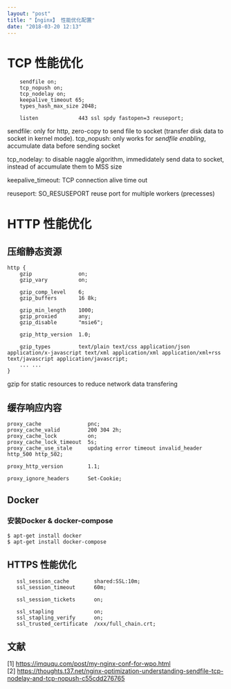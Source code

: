 ```yaml
---
layout: "post"
title: "【nginx】 性能优化配置"
date: "2018-03-20 12:13"
---
```


# TCP 性能优化


```
    sendfile on;
    tcp_nopush on;
    tcp_nodelay on;
    keepalive_timeout 65;
    types_hash_max_size 2048;

    listen             443 ssl spdy fastopen=3 reuseport;

```

sendfile: only for http, zero-copy to send file to socket (transfer disk data to socket in kernel mode).
tcp_nopush: only works for *sendfile enabling*, accumulate data before sending socket

tcp_nodelay: to disable naggle algorithm, immedidately send data to socket, instead of accumulate them to MSS size

keepalive_timeout: TCP connection alive time out

reuseport: SO_RESUSEPORT reuse port for multiple workers (precesses)

# HTTP 性能优化

## 压缩静态资源
```
http {
    gzip               on;
    gzip_vary          on;

    gzip_comp_level    6;
    gzip_buffers       16 8k;

    gzip_min_length    1000;
    gzip_proxied       any;
    gzip_disable       "msie6";

    gzip_http_version  1.0;

    gzip_types         text/plain text/css application/json application/x-javascript text/xml application/xml application/xml+rss text/javascript application/javascript;
    ... ...
}
```  
gzip for static resources to reduce network data transfering

## 缓存响应内容

```
proxy_cache               pnc;
proxy_cache_valid         200 304 2h;
proxy_cache_lock          on;
proxy_cache_lock_timeout  5s;
proxy_cache_use_stale     updating error timeout invalid_header http_500 http_502;

proxy_http_version        1.1;

proxy_ignore_headers      Set-Cookie;
```

## Docker
### 安装Docker & docker-compose
```
$ apt-get install docker
$ apt-get install docker-compose
```

## HTTPS 性能优化

```
   ssl_session_cache        shared:SSL:10m;
   ssl_session_timeout      60m;

   ssl_session_tickets      on;

   ssl_stapling             on;
   ssl_stapling_verify      on;
   ssl_trusted_certificate  /xxx/full_chain.crt;
```

## 文献
[1] https://imququ.com/post/my-nginx-conf-for-wpo.html  
[2] https://thoughts.t37.net/nginx-optimization-understanding-sendfile-tcp-nodelay-and-tcp-nopush-c55cdd276765
